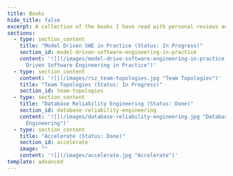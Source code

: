 ```yaml
---
title: Books
hide_title: false
excerpt: A collection of the books I have read with personal reviews and notes.
sections:
  - type: section_content
    title: "Model Driven SWE in Practice (Status: In Progress)"
    section_id: model-driven-software-engineering-in-practice
    content: '![](/images/model-drive-software-engineering-in-practice.jpg "Model
      Driven Software Engineering in Practice")'
  - type: section_content
    content: '![](/images/rsz_team-topologies.jpg "Team Topologies")'
    title: "Team Topologies (Status: In Progress)"
    section_id: team-topologies
  - type: section_content
    title: "Database Reliability Engineering (Status: Done)"
    section_id: database-reliability-engineering
    content: '![](/images/database-reliability-engineering.jpg "Database Reliability
      Engineering")'
  - type: section_content
    title: "Accelerate (Status: Done)"
    section_id: accelerate
    image: ""
    content: '![](/images/accelerate.jpg "Accelerate")'
template: advanced
---
```

